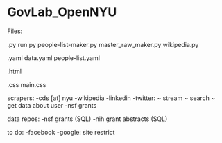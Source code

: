 # GovLab_OpenNYU


Files:

.py
	run.py
	people-list-maker.py
	master_raw_maker.py
	wikipedia.py
	


.yaml
	data.yaml
	people-list.yaml


.html

.css
	main.css


scrapers:
	-cds [at] nyu
	-wikipedia
	-linkedin
	-twitter:
		~ stream
		~ search
		~ get data about user
	-nsf grants

data repos:
	-nsf grants (SQL)
	-nih grant abstracts (SQL)

to do:
	-facebook
	-google: site restrict


